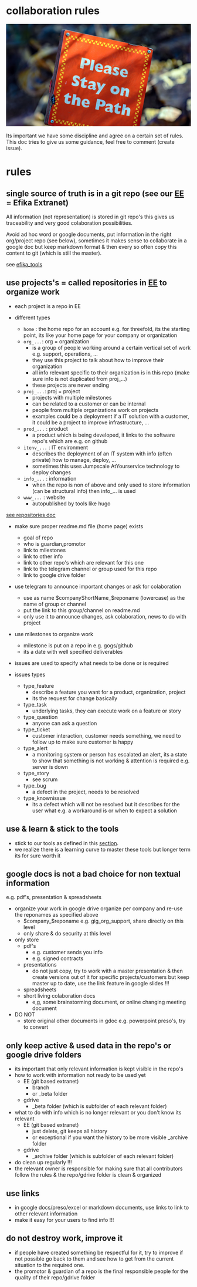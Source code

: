 # collaboration rules

![](images/stayonpath.png)

Its important we have some discipline and agree on a certain set of rules.
This doc tries to give us some guidance, feel free to comment (create issue).

# rules

## single source of truth is in a git repo (see our [EE](readme.md) = Efika Extranet)

All information (not representation) is stored in git repo's this gives us traceability and very good colaboration possibilities.

Avoid ad hoc word or google documents, put information in the right org/project repo (see below), sometimes it makes sense to collaborate in a google doc but keep markdown format & then every so often copy this content to git (which is still the master).

see [efika_tools](../../efika_tools.md)


## use projects's = called repositories in [EE](efika_tools.md) to organize work

- each project is a repo in EE

- different types
    - ```home``` : the home repo for an account e.g. for threefold, its the starting point, its like your home page for your company or organization
    - ```org_...```: org = organization
        - is a group of people working around a certain vertical set of work e.g. support, operations, ...
        - they use this project to talk about how to improve their organization 
        - all info relevant specific to their organization is in this repo (make sure info is not duplicated from proj_...)
        - these projects are never ending
    - ```proj_...```: proj = project
        - projects with multiple milestones
        - can be related to a customer or can be internal
        - people from multiple organizations work on projects
        - examples could be a deployment if a IT solution with a customer, it could be a project to improve infrastructure, ...
    - ```prod_...``` : product
        - a product which is being developed, it links to the software repo's which are e.g. on github
    - ```itenv_...``` : IT environment
        - describes the deployment of an IT system with info (often private) how to manage, deploy, ...
        - sometimes this uses Jumpscale AtYourservice technology to deploy changes
    - ```info_...``` : information
        - when the repo is non of above and only used to store information (can be structural info) then info_... is used
    - ```www_...``` : website
        - autopublished by tools like hugo

[see repositories doc](repositories.md)

- make sure proper readme.md file (home page) exists
    - goal of repo
    - who is guardian,promotor
    - link to milestones
    - link to other info
    - link to other repo's which are relevant for this one
    - link to the telegram channel or group used for this repo
    - link to google drive folder

- use telegram to announce important changes or ask for colaboration
    - use as name $companyShortName_$reponame (lowercase) as the name of group or channel
    - put the link to this group/channel on readme.md
    - only use it to announce changes, ask colaboration, news to do with project

- use milestones to organize work
    - milestone is put on a repo in e.g. gogs/github
    - its a date with well specified deliverables

- issues are used to specify what needs to be done or is required

- issues types
    - type_feature
        - describe a feature you want for a product, organization, project
        - its the request for change basically
    - type_task
        - underlying tasks, they can execute work on a feature or story
    - type_question
        - anyone can ask a question
    - type_ticket
        - customer interaction, customer needs something, we need to follow up to make sure customer is happy
    - type_alert
        - a monitoring system or person has escalated an alert, its a state to show that something is not working & attention is required e.g. server is down
    - type_story
        - see scrum
    - type_bug
        - a defect in the project, needs to be resolved
    - type_knownissue
        - its a defect which will not be resolved but it describes for the user what e.g. a workaround is or when to expect a solution

## use & learn & stick to the tools

- stick to our tools as defined in this [section](../tools/readme.md).
- we realize there is a learning curve to master these tools but longer term its for sure worth it

## google docs is not a bad choice for non textual information

e.g. pdf's, presentation & spreadsheets

- organize your work in google drive organize per company and re-use the reponames as specified above
    - $company_$reponame e.g. gig_org_support, share directly on this level
    - only share & do security at this level
- only store 
    - pdf's
        - e.g. customer sends you info
        - e.g. signed contracts
    - presentations
        - do not just copy, try to work with a master presentation & then create versions out of it for specific projects/customers but keep master up to date, use the link feature in google slides !!!
    - spreadsheets
    - short living colaboration docs
        - e,g, some brainstorming document, or online changing meeting document
- DO NOT
    - store original other documents in gdoc e.g. powerpoint preso's, try to convert

## only keep active & used data in the repo's or google drive folders

- its important that only relevant information is kept visible in the repo's
- how to work with information not ready to be used yet
    - EE (git based extranet)
        - branch
        - or _beta folder
    - gdrive
        - _beta folder (which is subfolder of each relevant folder)
- what to do with info which is no longer relevant or you don't know its relevant
    - EE (git based extranet)
        - just delete, git keeps all history
        - or exceptional if you want the history to be more visible _archive folder
    - gdrive
        - _archive folder (which is subfolder of each relevant folder)
- do clean up regularly !!!
- the relevant owner is responsible for making sure that all contributors follow the rules & the repo/gdrive folder is clean & organized

## use links

- in google docs/preso/excel or markdown documents, use links to link to other relevant information
- make it easy for your users to find info !!!

## do not destroy work, improve it

- if people have created something be respectful for it, try to improve if not possible go back to them and see how to get from the current situation to the required one.
- the promotor & guardian of a repo is the final responsible people for the quality of their repo/gdrive folder


